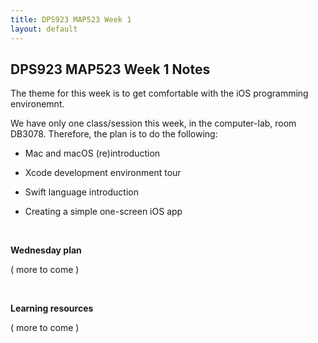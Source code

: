 ```yaml
---
title: DPS923 MAP523 Week 1
layout: default
---
```


## DPS923 MAP523 Week 1 Notes

The theme for this week is to get comfortable with the iOS programming environemnt. 

We have only one class/session this week, in the computer-lab, room DB3078. Therefore, the plan is to do the following:

* Mac and macOS (re)introduction 

* Xcode development environment tour 

* Swift language introduction

* Creating a simple one-screen iOS app

<br>

**Wednesday plan**

( more to come )

<br>

**Learning resources**

( more to come )

<br>
